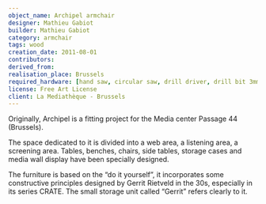 ```yaml
---
object_name: Archipel armchair
designer: Mathieu Gabiot
builder: Mathieu Gabiot
category: armchair
tags: wood
creation_date: 2011-08-01
contributors:
derived_from:
realisation_place: Brussels
required_hardware: [hand saw, circular saw, drill driver, drill bit 3mm, sander, sand paper]
license: Free Art License
client: La Mediathèque - Brussels
---
```


Originally, Archipel is a fitting project for the Media center Passage 44 (Brussels).

The space dedicated to it is divided into a web area, a listening area, a screening area. Tables, benches, chairs, side tables, storage cases and media wall display have been specially designed.

The furniture is based on the “do it yourself”, it incorporates some constructive principles designed by Gerrit Rietveld in the 30s, especially in its series CRATE. The small storage unit called “Gerrit” refers clearly to it.
